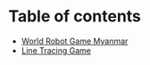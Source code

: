 # Table of contents

* [World Robot Game Myanmar](README.md)
* [Line Tracing Game](line-tracing-game.md)

